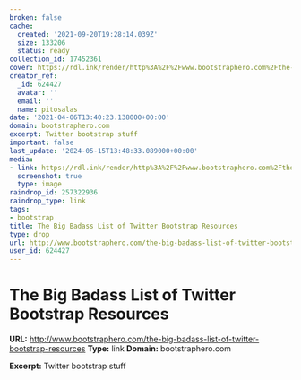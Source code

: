 ```yaml
---
broken: false
cache:
  created: '2021-09-20T19:28:14.039Z'
  size: 133206
  status: ready
collection_id: 17452361
cover: https://rdl.ink/render/http%3A%2F%2Fwww.bootstraphero.com%2Fthe-big-badass-list-of-twitter-bootstrap-resources
creator_ref:
  _id: 624427
  avatar: ''
  email: ''
  name: pitosalas
date: '2021-04-06T13:40:23.138000+00:00'
domain: bootstraphero.com
excerpt: Twitter bootstrap stuff
important: false
last_update: '2024-05-15T13:48:33.089000+00:00'
media:
- link: https://rdl.ink/render/http%3A%2F%2Fwww.bootstraphero.com%2Fthe-big-badass-list-of-twitter-bootstrap-resources
  screenshot: true
  type: image
raindrop_id: 257322936
raindrop_type: link
tags:
- bootstrap
title: The Big Badass List of Twitter Bootstrap Resources
type: drop
url: http://www.bootstraphero.com/the-big-badass-list-of-twitter-bootstrap-resources
user_id: 624427
---
```


# The Big Badass List of Twitter Bootstrap Resources

**URL:** http://www.bootstraphero.com/the-big-badass-list-of-twitter-bootstrap-resources
**Type:** link
**Domain:** bootstraphero.com

**Excerpt:** Twitter bootstrap stuff
